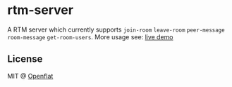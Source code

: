 # rtm-server

A RTM server which currently supports `join-room` `leave-room` `peer-message` `room-message` `get-room-users`. More usage see: [live demo](https://github.com/openflat-io/openflat/blob/main/service-providers/custom-rtm/src/rtm.ts)


## License

MIT @ [Openflat](https://github.com/openflat-io)


